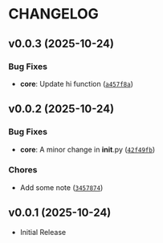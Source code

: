 # CHANGELOG

<!-- version list -->

## v0.0.3 (2025-10-24)

### Bug Fixes

- **core**: Update hi function
  ([`a457f8a`](https://github.com/mdop297/uv-monorepo/commit/a457f8a3e7704959f0397b749a43f6ea807791d0))


## v0.0.2 (2025-10-24)

### Bug Fixes

- **core**: A minor change in __init__.py
  ([`42f49fb`](https://github.com/mdop297/uv-monorepo/commit/42f49fb55fc492b8f8fcd81d0472e5358a57cde0))

### Chores

- Add some note
  ([`3457874`](https://github.com/mdop297/uv-monorepo/commit/345787444f68346ff5e70ede4927b27fcc2de35c))


## v0.0.1 (2025-10-24)

- Initial Release
